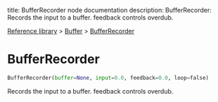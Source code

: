 title: BufferRecorder node documentation
description: BufferRecorder: Records the input to a buffer. feedback controls overdub.

[Reference library](../../index.md) > [Buffer](../index.md) > [BufferRecorder](index.md)

# BufferRecorder

```python
BufferRecorder(buffer=None, input=0.0, feedback=0.0, loop=false)
```

Records the input to a buffer. feedback controls overdub.


